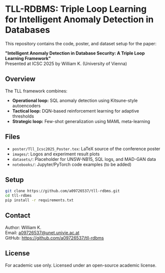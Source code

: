 # TLL-RDBMS: Triple Loop Learning for Intelligent Anomaly Detection in Databases

This repository contains the code, poster, and dataset setup for the paper:

**"Intelligent Anomaly Detection in Database Security: A Triple Loop Learning Framework"**  
Presented at ICSC 2025 by William K. (University of Vienna)

## Overview

The TLL framework combines:
- **Operational loop:** SQL anomaly detection using Kitsune-style autoencoders
- **Tactical loop:** DQN-based reinforcement learning for adaptive thresholds
- **Strategic loop:** Few-shot generalization using MAML meta-learning

## Files

- `poster/Tll_Icsc2025_Poster.tex`: LaTeX source of the conference poster
- `images/`: Logos and experiment result plots
- `datasets/`: Placeholder for UNSW-NB15, SQL logs, and MAD-GAN data
- `notebooks/`: Jupyter/PyTorch code examples (to be added)

## Setup

```bash
git clone https://github.com/a09726537/tll-rdbms.git
cd tll-rdbms
pip install -r requirements.txt
```

## Contact

Author: William K.  
Email: a09726537@unet.univie.ac.at  
GitHub: https://github.com/a09726537/tll-rdbms

## License

For academic use only. Licensed under an open-source academic license.
